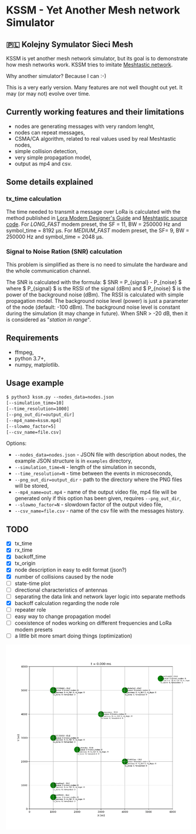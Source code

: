 # KSSM - Yet Another Mesh network Simulator 
## 🇵🇱 Kolejny Symulator Sieci Mesh

KSSM is yet another mesh network simulator, but its goal is to demonstrate how mesh networks work. KSSM tries to imitate [Meshtastic network](https://meshtastic.org/).

Why another simulator? Because I can :-)

This is a very early version. Many features are not well thought out yet. It may (or may not) evolve over time.

## Currently working features and their limitations
- nodes are generating messages with very random lenght,
- nodes can repeat messages,
- CSMA/CA algorithm, related to real values used by real Meshtastic nodes,
- simple collision detection,
- very simple propagation model,
- output as mp4 and csv.

## Some details explained
### tx_time calculation
The time needed to transmit a message over LoRa is calculated with the method published in [Lora Modem Designer's Guide](https://github.com/meshtastic/meshtastic/blob/master/static/documents/LoRa_Design_Guide.pdf) and [Meshtastic source code](https://github.com/meshtastic/firmware/blob/1e4a0134e6ed6d455e54cd21f64232389280781b/src/mesh/RadioInterface.cpp#L201).
For *LONG_FAST* modem preset, the SF = 11, BW = 250000 Hz and symbol_time = 8192 µs. For *MEDIUM_FAST* modem preset, the SF= 9, BW = 250000 Hz and symbol_time = 2048 µs.

### Signal to Noise Ration (SNR) calculation
This problem is simplified as there is no need to simulate the hardware and the whole communication channel. 

The SNR is calculated with the formula: $ SNR = P_{signal} - P_{noise} $ where $ P_{signal} $ is the RSSI of the signal (dBm) and $ P_{noise} $ is the power of the background noise (dBm). The RSSI is calculated with simple propagation model. The background noise level (power) is just a parameter of the node (default: -100 dBm). The background noise level is constant during the simulation (it may change in future). When SNR > -20 dB, then it is considered as "*station in range*".

## Requirements
- ffmpeg,
- python 3.7+,
- numpy, matplotlib.

## Usage example
```
$ python3 kssm.py --nodes_data=nodes.json 
[--simulation_time=10]
[--time_resolution=1000]
[--png_out_dir=output_dir]
[--mp4_name=kssm.mp4]
[--slowmo_factor=5]
[--csv_name=file.csv]
```
Options:
- `--nodes_data=nodes.json` - JSON file with description about nodes, the example JSON structure is in `examples` directory,
- `--simulation_time=N` - length of the simulation in seconds,
- `--time_resolution=N` - time between the events in microseconds,
- `--png_out_dir=output_dir` - path to the directory where the PNG files will be stored,
- `--mp4_name=out.mp4` - name of the output video file, mp4 file will be generated only if this option has been given, requires `--png_out_dir`,
- `--slowmo_factor=N` - slowdown factor of the output video file,
- `--csv_name=file.csv` - name of the csv file with the messages history.

## TODO
* [x] tx_time
* [x] rx_time
* [x] backoff_time
* [x] tx_origin
* [x] node description in easy to edit format (json?)
* [x] number of collisions caused by the node
* [ ] state-time plot
* [ ] directional characteristics of antennas
* [ ] separating the data link and network layer logic into separate methods
* [x] backoff calculation regarding the node role
* [ ] repeater role
* [ ] easy way to change propagation model
* [ ] coexistence of nodes working on different frequencies and LoRa modem presets
* [ ] a little bit more smart doing things (optimization)

![Example](example.gif)

